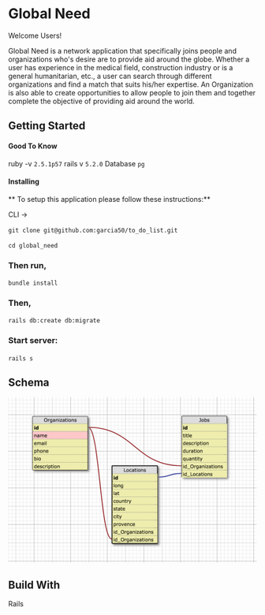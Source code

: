 # Global Need
Welcome Users!

Global Need is a network application that specifically joins people and organizations who's desire are to provide aid around the globe. Whether a user has experience in the medical field, construction industry or is a general humanitarian, etc., a user can search through different organizations and find a match that suits his/her expertise. An Organization is also able to create opportunities to allow people to join them and together complete the objective of providing aid around the world.  


## Getting Started
#### Good To Know
ruby -v `2.5.1p57`
rails v `5.2.0`
Database `pg`

#### Installing

** To setup this application please follow these instructions:**

CLI ->

`git clone git@github.com:garcia50/to_do_list.git`

`cd global_need`
  
### Then run,

`bundle install`

### Then, 

`rails db:create db:migrate`

### Start server: 

`rails s`

## Schema
![alt text](global_need_schema.png "global_need_schema.png")


## Build With

Rails
